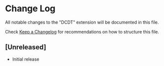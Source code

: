 # Change Log

All notable changes to the "DCDT" extension will be documented in this file.

Check [Keep a Changelog](http://keepachangelog.com/) for recommendations on how to structure this file.

## [Unreleased]

- Initial release